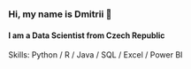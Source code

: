 ### Hi, my name is Dmitrii 👋
#### I am a Data Scientist from Czech Republic

Skills: Python / R / Java / SQL / Excel / Power BI 







